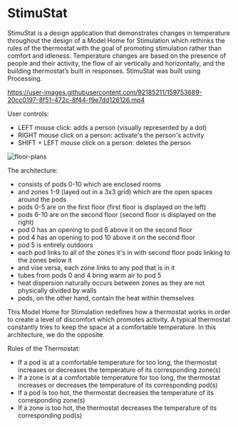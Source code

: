 # StimuStat

StimuStat is a design application that demonstrates changes in temperature throughout the design of a Model Home for Stimulation which rethinks the rules of the thermostat with the goal of promoting stimulation rather than comfort and idleness. Temperature changes are based on the presence of people and their activity, the flow of air vertically and horizontally, and the building thermostat’s built in responses. StimuStat was built using Processing.

https://user-images.githubusercontent.com/92185211/159753689-20cc0197-8f51-472c-8f44-f9e7dd126126.mp4

User controls:
- LEFT mouse click: adds a person (visually represented by a dot)
- RIGHT mouse click on a person: activate's the person's activity
- SHIFT + LEFT mouse click on a person: deletes the person

![floor-plans](https://user-images.githubusercontent.com/92185211/159753756-a9ac1966-5a3f-41d0-b84e-d374aa157b7d.png)

The architecture:
- consists of pods 0-10 which are enclosed rooms
- and zones 1-9 (layed out in a 3x3 grid) which are the open spaces around the pods 
- pods 0-5 are on the first floor (first floor is displayed on the left)
- pods 6-10 are on the second floor (second floor is displayed on the right)
- pod 0 has an opening to pod 6 above it on the second floor
- pod 4 has an opening to pod 10 above it on the second floor
- pod 5 is entirely outdoors
- each pod links to all of the zones it's in with second floor pods linking to the zones below it
- and vise versa, each zone links to any pod that is in it
- tubes from pods 0 and 4 bring warm air to pod 5
- heat dispersion naturally occurs between zones as they are not physically divided by walls
- pods, on the other hand, contain the heat within themselves

This Model Home for Stimulation redefines how a thermostat works in order to create a level of discomfort which promotes activity. A typical thermostat constantly tries to keep the space at a comfortable temperature. In this architecture, we do the opposite. 

Rules of the Thermostat:
- If a pod is at a comfortable temperature for too long, the thermostat increases or decreases the temperature of its corresponding zone(s) 
- If a zone is at a comfortable temperature for too long, the thermostat increases or decreases the temperature of its corresponding pod(s) 
- If a pod is too hot, the thermostat decreases the temperature of its corresponding zone(s)
- If a zone is too hot, the thermostat decreases the temperature of its corresponding pod(s)
